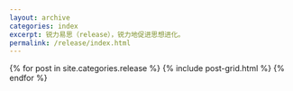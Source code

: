 ```yaml
---
layout: archive
categories: index
excerpt: 锐力易思（release），锐力地促进思想进化。
permalink: /release/index.html
---
```


<div class="tiles">
{% for post in site.categories.release %}
  {% include post-grid.html %}
{% endfor %}
</div>

